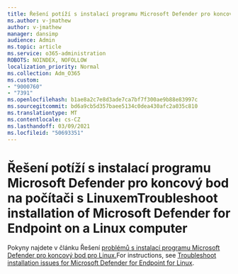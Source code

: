 ```yaml
---
title: Řešení potíží s instalací programu Microsoft Defender pro koncový bod na počítači s Linuxem
ms.author: v-jmathew
author: v-jmathew
manager: dansimp
audience: Admin
ms.topic: article
ms.service: o365-administration
ROBOTS: NOINDEX, NOFOLLOW
localization_priority: Normal
ms.collection: Adm_O365
ms.custom:
- "9000760"
- "7391"
ms.openlocfilehash: b1ae8a2c7e8d3ade7ca7bf7f300ae9b88e83997c
ms.sourcegitcommit: bd6a9cb5d357baee5134c0dea430afc2a035c810
ms.translationtype: MT
ms.contentlocale: cs-CZ
ms.lasthandoff: 03/09/2021
ms.locfileid: "50693351"
---
```

# <a name="troubleshoot-installation-of-microsoft-defender-for-endpoint-on-a-linux-computer"></a><span data-ttu-id="b5c50-102">Řešení potíží s instalací programu Microsoft Defender pro koncový bod na počítači s Linuxem</span><span class="sxs-lookup"><span data-stu-id="b5c50-102">Troubleshoot installation of Microsoft Defender for Endpoint on a Linux computer</span></span>

<span data-ttu-id="b5c50-103">Pokyny najdete v článku Řešení [problémů s instalací programu Microsoft Defender pro koncový bod pro Linux.](https://go.microsoft.com/fwlink/?linkid=2144673)</span><span class="sxs-lookup"><span data-stu-id="b5c50-103">For instructions, see [Troubleshoot installation issues for Microsoft Defender for Endpoint for Linux](https://go.microsoft.com/fwlink/?linkid=2144673).</span></span>
